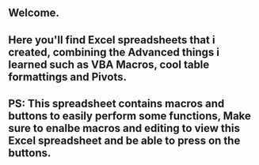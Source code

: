 ## Welcome.
## Here you'll find Excel spreadsheets that i created, combining the Advanced things i learned such as VBA Macros, cool table formattings and Pivots.  
## PS: This spreadsheet contains macros and buttons to easily perform some functions, Make sure to enalbe macros and editing to view this Excel spreadsheet and be able to press on the buttons. 
